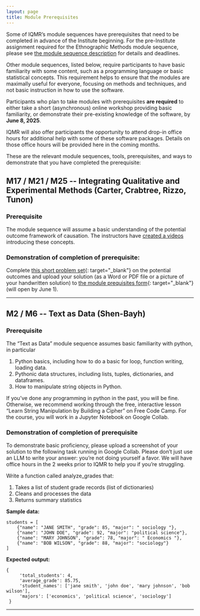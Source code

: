 ```yaml
---
layout: page
title: Module Prerequisites
---
```



Some of IQMR’s module sequences have prerequisites that need to be completed in advance of the Institute beginning. For the pre-Institute assignment required for the Ethnographic Methods module sequence, please see [the module sequence description](/modules/ethnography#preparation-required) for details and deadlines.

Other module sequences, listed below, require participants to have basic familiarity with some content, such as a programming language or basic statistical concepts. This requirement helps to ensure that the modules are maximally useful for everyone, focusing on methods and techniques, and not basic instruction in how to use the software.

Participants who plan to take modules with prerequisites **are required** to either take a short (asynchronous) online workshop providing basic familiarity, or demonstrate their pre-existing knowledge of the software, by **June 8, 2025**.

IQMR will also offer participants the opportunity to attend drop-in office hours for additional help with some of these software packages. Details on those office hours will be provided here in the coming months.

These are the relevant module sequences, tools, prerequisites, and ways to demonstrate that you have completed the prerequisite:

## M17 / M21 / M25 -- Integrating Qualitative and Experimental Methods (Carter, Crabtree, Rizzo, Tunon)

### Prerequisite 
The module sequence will assume a basic understanding of the potential outcome framework of causation. The instructors have <a href="https://www.dropbox.com/scl/fi/tpjar9wmndvasxynrttkc/potential_outcomes.mp4?rlkey=lzbfjcborlvb4b0bjnaa4ol2m&dl=0" target="_blank">created a videos</a> introducing these concepts.

### Demonstration of completion of prerequisite: 
Complete [this short problem set](/assets/documents/potential_outcomes_pset.pdf){: target="_blank"} on the potential outcomes and upload your solution (as a Word or PDF file or a picture of your handwritten solution) to [the module prequisites form](https://syracuseuniversity.qualtrics.com/jfe/form/SV_0MJlWiOmAowyjpY){: target="_blank"} (will open by June 1).

---- 

## M2 / M6 -- Text as Data (Shen-Bayh)

### Prerequisite 
    
The “Text as Data” module sequence assumes basic familiarity with python, in particular
1.	Python basics, including how to do a basic for loop, function writing, loading data.
2.	Pythonic data structures, including lists, tuples, dictionaries, and dataframes.
3.	How to manipulate string objects in Python.

If you’ve done any programming in python in the past, you will be fine. Otherwise, we recommend working through the free, interactive lesson  “Learn String Manipulation by Building a Cipher” on Free Code Camp. For the course, you will work in a Jupyter Notebook on Google Collab. 


### Demonstration of completion of prerequisite
To demonstrate basic proficiency, please upload a screenshot of your solution to the following task running in Google Collab. Please don’t just use an LLM to write your answer: you’re not doing yourself a favor. We will have office hours in the 2 weeks prior to IQMR to help you if you’re struggling.


Write a function called analyze_grades that:
1. Takes a list of student grade records (list of dictionaries)
2. Cleans and processes the data
3. Returns summary statistics
    
**Sample data:**

    students = [
        {"name": "JANE SMITH", "grade": 85, "major": " sociology "},
        {"name": "JOHN DOE", "grade": 92, "major": "political science"},
        {"name": "MARY JOHNSON", "grade": 78, "major": " Economics "},
        {"name": "BOB WILSON", "grade": 88, "major": "sociology"}
    ]
    

**Expected output:**
    
    {
         'total_students': 4,
         'average_grade': 85.75,
         'student_names': ['jane smith', 'john doe', 'mary johnson', 'bob wilson'],
         'majors': ['economics', 'political science', 'sociology']
     }
    

----


